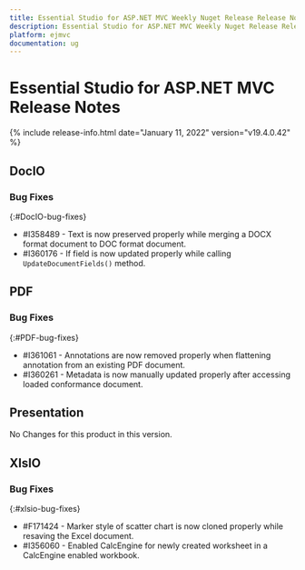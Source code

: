 ```yaml
---
title: Essential Studio for ASP.NET MVC Weekly Nuget Release Release Notes  
description: Essential Studio for ASP.NET MVC Weekly Nuget Release Release Notes  
platform: ejmvc
documentation: ug
---
```


# Essential Studio for ASP.NET MVC  Release Notes  

{% include release-info.html date="January 11, 2022"  version="v19.4.0.42" %} 





## DocIO

### Bug Fixes
{:#DocIO-bug-fixes}

* \#I358489 - Text is now preserved properly while merging a DOCX format document to DOC format document.
* \#I360176 - If field is now updated properly while calling `UpdateDocumentFields()` method.
## PDF

### Bug Fixes
{:#PDF-bug-fixes}

* \#I361061 - Annotations are now removed properly when flattening annotation from an existing PDF document.
* \#I360261 - Metadata is now manually updated properly after accessing loaded conformance document.


## Presentation

No Changes for this product in this version.

[//]: # "Delete the contents of this file while new content is added."

## XlsIO

### Bug Fixes
{:#xlsio-bug-fixes}

* \#F171424 - Marker style of scatter chart is now cloned properly while resaving the Excel document.
* \#I356060 - Enabled CalcEngine for newly created worksheet in a CalcEngine enabled workbook.

